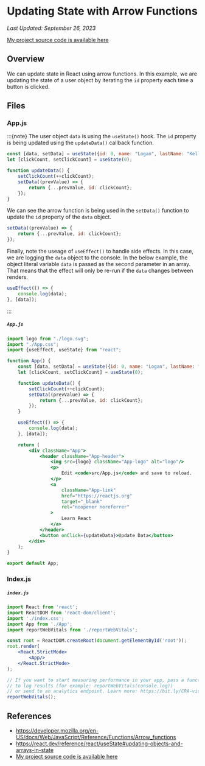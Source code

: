 # Updating State with Arrow Functions

*Last Updated: September 26, 2023*

[My project source code is available here](https://github.com/LoganKells/meta-front-end-developer/tree/develop/course-6-advanced-react/lab-update-state-with-arrow-function)

## Overview

We can update state in React using arrow functions. In this example, we are updating the state of a user object by
iterating the `id` property each time a button is clicked.

## Files

### App.js

:::{note}
The user object `data` is using the `useState()` hook. The `id` property is being updated using the `updateData()`
callback function.

```jsx
const [data, setData] = useState({id: 0, name: "Logan", lastName: "Kells"});
let [clickCount, setClickCount] = useState(0);

function updateData() {
    setClickCount(++clickCount);
    setData((prevValue) => {
        return {...prevValue, id: clickCount};
    });
}
```

We can see the arrow function is being used in the `setData()` function to update the `id` property of the `data`
object.

```jsx
setData((prevValue) => {
    return {...prevValue, id: clickCount};
});
```

Finally, note the useage of `useEffect()` to handle side effects.
In this case, we are logging the `data` object to the console.
In the below example, the object literal variable `data` is
passed as the second parameter in an array.
That means that the effect will only be re-run if the `data`
changes between renders.

```jsx
useEffect(() => {
    console.log(data);
}, [data]);
```

:::

<h5 a><strong><code>App.js</code></strong></h5>

```jsx
import logo from "./logo.svg";
import "./App.css";
import {useEffect, useState} from "react";

function App() {
    const [data, setData] = useState({id: 0, name: "Logan", lastName: "Kells"});
    let [clickCount, setClickCount] = useState(0);

    function updateData() {
        setClickCount(++clickCount);
        setData((prevValue) => {
            return {...prevValue, id: clickCount};
        });
    }

    useEffect(() => {
        console.log(data);
    }, [data]);

    return (
        <div className="App">
            <header className="App-header">
                <img src={logo} className="App-logo" alt="logo"/>
                <p>
                    Edit <code>src/App.js</code> and save to reload.
                </p>
                <a
                    className="App-link"
                    href="https://reactjs.org"
                    target="_blank"
                    rel="noopener noreferrer"
                >
                    Learn React
                </a>
            </header>
            <button onClick={updateData}>Update Data</button>
        </div>
    );
}

export default App;
```

### Index.js

<h5 a><strong><code>index.js</code></strong></h5>

```jsx
import React from 'react';
import ReactDOM from 'react-dom/client';
import './index.css';
import App from './App';
import reportWebVitals from './reportWebVitals';

const root = ReactDOM.createRoot(document.getElementById('root'));
root.render(
    <React.StrictMode>
        <App/>
    </React.StrictMode>
);

// If you want to start measuring performance in your app, pass a function
// to log results (for example: reportWebVitals(console.log))
// or send to an analytics endpoint. Learn more: https://bit.ly/CRA-vitals
reportWebVitals();
```

## References

- https://developer.mozilla.org/en-US/docs/Web/JavaScript/Reference/Functions/Arrow_functions
- https://react.dev/reference/react/useState#updating-objects-and-arrays-in-state
- [My project source code is available here](https://github.com/LoganKells/meta-front-end-developer/tree/develop/course-6-advanced-react/lab-update-state-with-arrow-function)
